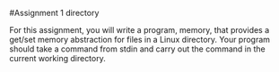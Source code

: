 #Assignment 1 directory

For this assignment, you will write a program, memory, that provides a get/set memory abstraction for files in a Linux directory. Your program should take a command from stdin and carry out the command in the current working directory. 
